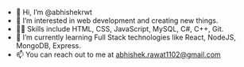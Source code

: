 - 👋 Hi, I’m @abhishekrwt
- 👀 I’m interested in web development and creating new things.
- 🦸‍♂️ Skills include HTML, CSS, JavaScript, MySQL, C#, C++, Git. 
- 🌱 I’m currently learning Full Stack technologies like React, NodeJS, MongoDB, Express. 
- 📫 You can reach out to me at abhishek.rawat1102@gmail.com

<!---
abhishekrwt/abhishekrwt is a ✨ special ✨ repository because its `README.md` (this file) appears on your GitHub profile.
You can click the Preview link to take a look at your changes.
--->
